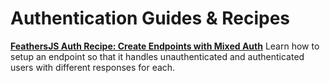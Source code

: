 # Authentication Guides & Recipes

[**FeathersJS Auth Recipe: Create Endpoints with Mixed Auth**](https://blog.feathersjs.com/feathersjs-auth-recipe-create-endpoints-with-mixed-auth-26cc634d9f1)
Learn how to setup an endpoint so that it handles unauthenticated and authenticated users with different responses for each.
